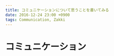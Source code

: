 ```yaml
---
title: コミュニケーションについて思うことを書いてみる
date: 2016-12-24 23:00 +0900
tags: Communication, Zakki
---
```


# コミュニケーション
